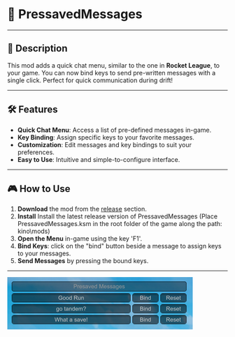 # 🚀 **PressavedMessages**

---

## 📝 **Description**

This mod adds a quick chat menu, similar to the one in **Rocket League**, to your game. You can now bind keys to send pre-written messages with a single click. Perfect for quick communication during drift!

---

## 🛠️ **Features**

- **Quick Chat Menu**: Access a list of pre-defined messages in-game.
- **Key Binding**: Assign specific keys to your favorite messages.
- **Customization**: Edit messages and key bindings to suit your preferences.
- **Easy to Use**: Intuitive and simple-to-configure interface.

---

## 🎮 **How to Use**

1. **Download** the mod from the [release](https://github.com/Hxplan/PresavedMessages/releases/tag/v1.0.0) section.
2. **Install** Install the latest release version of PressavedMessages (Place PressavedMessages.ksm in the root folder of the game along the path: kino\mods)
3. **Open the Menu** in-game using the key 'F1'.
4. **Bind Keys**: click on the "bind" button beside a message to assign keys to your messages.
5. **Send Messages** by pressing the bound keys.

---
![Image](https://github.com/Hxplan/PresavedMessages/blob/main/presmess.png)

